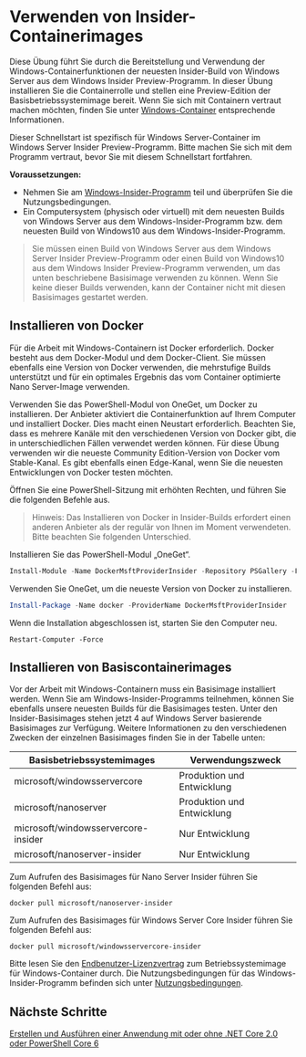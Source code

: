 # <a name="using-insider-container-images"></a>Verwenden von Insider-Containerimages

Diese Übung führt Sie durch die Bereitstellung und Verwendung der Windows-Containerfunktionen der neuesten Insider-Build von Windows Server aus dem Windows Insider Preview-Programm. In dieser Übung installieren Sie die Containerrolle und stellen eine Preview-Edition der Basisbetriebssystemimage bereit. Wenn Sie sich mit Containern vertraut machen möchten, finden Sie unter [Windows-Container](../about/index.md) entsprechende Informationen.

Dieser Schnellstart ist spezifisch für Windows Server-Container im Windows Server Insider Preview-Programm. Bitte machen Sie sich mit dem Programm vertraut, bevor Sie mit diesem Schnellstart fortfahren.

**Voraussetzungen:**

- Nehmen Sie am [Windows-Insider-Programm](https://insider.windows.com/GettingStarted) teil und überprüfen Sie die Nutzungsbedingungen.
- Ein Computersystem (physisch oder virtuell) mit dem neuesten Builds von Windows Server aus dem Windows-Insider-Programm bzw. dem neuesten Build von Windows10 aus dem Windows-Insider-Programm.

>Sie müssen einen Build von Windows Server aus dem Windows Server Insider Preview-Programm oder einen Build von Windows10 aus dem Windows Insider Preview-Programm verwenden, um das unten beschriebene Basisimage verwenden zu können. Wenn Sie keine dieser Builds verwenden, kann der Container nicht mit diesen Basisimages gestartet werden.

## <a name="install-docker"></a>Installieren von Docker
Für die Arbeit mit Windows-Containern ist Docker erforderlich. Docker besteht aus dem Docker-Modul und dem Docker-Client. Sie müssen ebenfalls eine Version von Docker verwenden, die mehrstufige Builds unterstützt und für ein optimales Ergebnis das vom Container optimierte Nano Server-Image verwenden.

Verwenden Sie das PowerShell-Modul von OneGet, um Docker zu installieren. Der Anbieter aktiviert die Containerfunktion auf Ihrem Computer und installiert Docker. Dies macht einen Neustart erforderlich. Beachten Sie, dass es mehrere Kanäle mit den verschiedenen Version von Docker gibt, die in unterschiedlichen Fällen verwendet werden können. Für diese Übung verwenden wir die neueste Community Edition-Version von Docker vom Stable-Kanal. Es gibt ebenfalls einen Edge-Kanal, wenn Sie die neuesten Entwicklungen von Docker testen möchten.

Öffnen Sie eine PowerShell-Sitzung mit erhöhten Rechten, und führen Sie die folgenden Befehle aus.

>Hinweis: Das Installieren von Docker in Insider-Builds erfordert einen anderen Anbieter als der regulär von Ihnen im Moment verwendeten. Bitte beachten Sie folgenden Unterschied.

Installieren Sie das PowerShell-Modul „OneGet“.
```powershell
Install-Module -Name DockerMsftProviderInsider -Repository PSGallery -Force
```
Verwenden Sie OneGet, um die neueste Version von Docker zu installieren.
```powershell
Install-Package -Name docker -ProviderName DockerMsftProviderInsider
```
Wenn die Installation abgeschlossen ist, starten Sie den Computer neu.
```
Restart-Computer -Force
```

## <a name="install-base-container-image"></a>Installieren von Basiscontainerimages

Vor der Arbeit mit Windows-Containern muss ein Basisimage installiert werden. Wenn Sie am Windows-Insider-Programms teilnehmen, können Sie ebenfalls unsere neuesten Builds für die Basisimages testen. Unter den Insider-Basisimages stehen jetzt 4 auf Windows Server basierende Basisimages zur Verfügung. Weitere Informationen zu den verschiedenen Zwecken der einzelnen Basisimages finden Sie in der Tabelle unten:

| Basisbetriebssystemimages                       | Verwendungszweck                      |
|-------------------------------------|----------------------------|
| microsoft/windowsservercore         | Produktion und Entwicklung |
| microsoft/nanoserver                | Produktion und Entwicklung |
| microsoft/windowsservercore-insider | Nur Entwicklung           |
| microsoft/nanoserver-insider        | Nur Entwicklung           |

Zum Aufrufen des Basisimages für Nano Server Insider führen Sie folgenden Befehl aus:

```
docker pull microsoft/nanoserver-insider
```

Zum Aufrufen des Basisimages für Windows Server Core Insider führen Sie folgenden Befehl aus:

```
docker pull microsoft/windowsservercore-insider
```

Bitte lesen Sie den [Endbenutzer-Lizenzvertrag](../EULA.md ) zum Betriebssystemimage für Windows-Container durch. Die Nutzungsbedingungen für das Windows-Insider-Programm befinden sich unter [Nutzungsbedingungen](https://www.microsoft.com/en-us/software-download/windowsinsiderpreviewserver).

## <a name="next-steps"></a>Nächste Schritte

[Erstellen und Ausführen einer Anwendung mit oder ohne .NET Core 2.0 oder PowerShell Core 6](./Nano-RS3-.NET-Core-and-PS.md)
